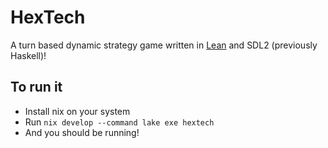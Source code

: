 # HexTech

A turn based dynamic strategy game written in [Lean](https://lean-lang.org) and SDL2 (previously Haskell)!

## To run it

* Install nix on your system
* Run `nix develop --command lake exe hextech`
* And you should be running!

